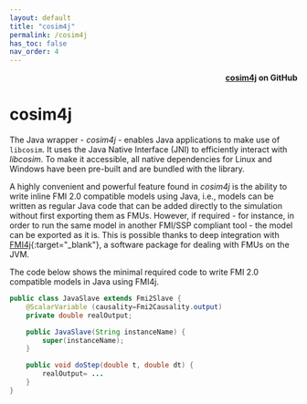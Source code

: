 ```yaml
---
layout: default
title: "cosim4j"
permalink: /cosim4j
has_toc: false
nav_order: 4
---
```

<div style="text-align: right">
    <b>
        <a href="https://github.com/open-simulation-platform/cosim4j">cosim4j</a>
        on GitHub
    </b>
</div>

# cosim4j
The Java wrapper - _cosim4j_ - enables Java applications to make use of `libcosim`.
It uses the Java Native Interface (JNI) to efficiently interact with _libcosim_. 
To make it accessible, all native dependencies for Linux and Windows have been pre-built and are bundled with the library.

A highly convenient and powerful feature found in _cosim4j_
is the ability to write inline FMI 2.0 compatible models
using Java, i.e., models can be written as regular Java
code that can be added directly to the simulation without first
exporting them as FMUs. However, if required - for instance,
in order to run the same model in another FMI/SSP compliant
tool - the model can be exported as it is. This is possible thanks
to deep integration with [FMI4j](https://github.com/NTNU-IHB/FMI4j){:target="_blank"}, a software package for
dealing with FMUs on the JVM.
 
The code below shows the minimal required code to write FMI 2.0 compatible models in Java using FMI4j.

```java
public class JavaSlave extends Fmi2Slave {
    @ScalarVariable (causality=Fmi2Causality.output)
    private double realOutput;

    public JavaSlave(String instanceName) {
        super(instanceName);
    }

    public void doStep(double t, double dt) {
        realOutput= ...
    }
}
```
